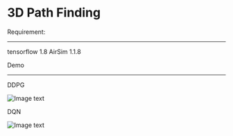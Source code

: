 3D Path Finding
=======

Requirement:

----------------

tensorflow 1.8
AirSim 1.1.8



Demo

----------

DDPG

![Image text](https://github.com/AirSimDroneSimulator/AirSim/blob/master/3D_path_finding/demo/DDPG.gif)

DQN

![Image text](https://github.com/AirSimDroneSimulator/AirSim/blob/master/3D_path_finding/demo/DQN.gif)
